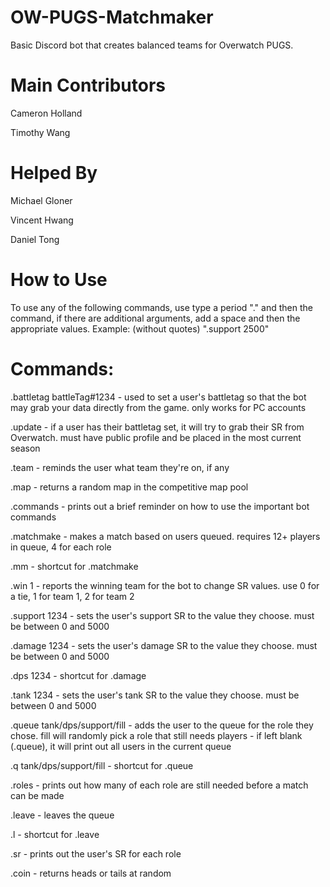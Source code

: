 # OW-PUGS-Matchmaker



Basic Discord bot that creates balanced teams for Overwatch PUGS.



# Main Contributors
Cameron Holland

Timothy Wang

# Helped By

Michael Gloner

Vincent Hwang

Daniel Tong

# How to Use
To use any of the following commands, use type a period "." and then the command, if there are additional arguments, add a space and then the appropriate values.
Example: (without quotes)
	".support 2500"

# Commands:
.battletag battleTag#1234
	- used to set a user's battletag so that the bot may grab your data directly from the game. only works for PC accounts

.update
	- if a user has their battletag set, it will try to grab their SR from Overwatch. must have public profile and be placed in the most current season

.team
	- reminds the user what team they're on, if any

.map
	- returns a random map in the competitive map pool

.commands
	- prints out a brief reminder on how to use the important bot commands

.matchmake
	- makes a match based on users queued. requires 12+ players in queue, 4 for each role

.mm
	- shortcut for .matchmake

.win 1
	- reports the winning team for the bot to change SR values. use 0 for a tie, 1 for team 1, 2 for team 2

.support 1234
	- sets the user's support SR to the value they choose. must be between 0 and 5000

.damage 1234
	- sets the user's damage SR to the value they choose. must be between 0 and 5000

.dps 1234
	- shortcut for .damage

.tank 1234
	- sets the user's tank SR to the value they choose. must be between 0 and 5000

.queue tank/dps/support/fill
	- adds the user to the queue for the role they chose. fill will randomly pick a role that still needs players
	- if left blank (.queue), it will print out all users in the current queue

.q tank/dps/support/fill
	- shortcut for .queue

.roles
	- prints out how many of each role are still needed before a match can be made

.leave
	- leaves the queue

.l
	- shortcut for .leave

.sr
	- prints out the user's SR for each role

.coin
	- returns heads or tails at random
